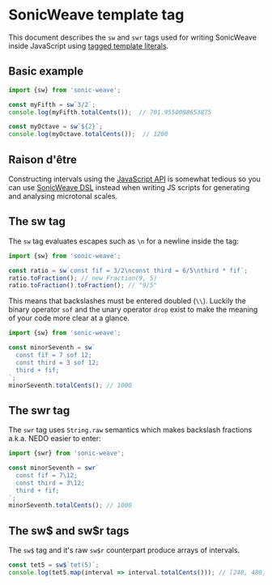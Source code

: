 # SonicWeave template tag
This document describes the `sw` and `swr` tags used for writing SonicWeave inside JavaScript using [tagged template literals](https://developer.mozilla.org/en-US/docs/Web/JavaScript/Reference/Template_literals#tagged_templates).

## Basic example
```ts
import {sw} from 'sonic-weave';

const myFifth = sw`3/2`;
console.log(myFifth.totalCents());  // 701.9550008653875

const myOctave = sw`${2}`;
console.log(myOctave.totalCents());  // 1200
```

## Raison d'être
Constructing intervals using the [JavaScript API](https://github.com/xenharmonic-devs/sonic-weave/blob/main/documentation/package.md) is somewhat tedious so you can use [SonicWeave DSL](https://github.com/xenharmonic-devs/sonic-weave/blob/main/documentation/dsl.md) instead when writing JS scripts for generating and analysing microtonal scales.

## The sw tag
The `sw` tag evaluates escapes such as `\n` for a newline inside the tag:
```ts
import {sw} from 'sonic-weave';

const ratio = sw`const fif = 3/2\nconst third = 6/5\nthird * fif`;
ratio.toFraction(); // new Fraction(9, 5)
ratio.toFraction().toFraction(); // "9/5"
```

This means that backslashes must be entered doubled (`\\`). Luckily the binary operator `sof` and the unary operator `drop` exist to make the meaning of your code more clear at a glance.
```ts
import {sw} from 'sonic-weave';

const minorSeventh = sw`
  const fif = 7 sof 12;
  const third = 3 sof 12;
  third + fif;
`;
minorSeventh.totalCents(); // 1000
```

## The swr tag
The `swr` tag uses `String.raw` semantics which makes backslash fractions a.k.a. NEDO easier to enter:
```ts
import {swr} from 'sonic-weave';

const minorSeventh = swr`
  const fif = 7\12;
  const third = 3\12;
  third + fif;
`;
minorSeventh.totalCents(); // 1000
```

## The sw$ and sw$r tags
The `sw$` tag and it's raw `sw$r` counterpart produce arrays of intervals.
```ts
const tet5 = sw$`tet(5)`;
console.log(tet5.map(interval => interval.totalCents())); // [240, 480, 720, 960, 1200]
```
